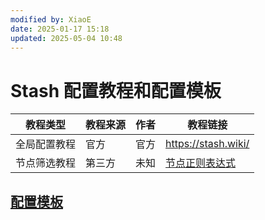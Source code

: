 ```yaml
---
modified by: XiaoE
date: 2025-01-17 15:18
updated: 2025-05-04 10:48
---
```

# Stash 配置教程和配置模板

| 教程类型   | 教程来源 | 作者  | 教程链接                                                                                                                                          |
| ------ | ---- | --- | --------------------------------------------------------------------------------------------------------------------------------------------- |
| 全局配置教程 | 官方   | 官方  | https://stash.wiki/                                                                                                                           |
| 节点筛选教程 | 第三方  | 未知  | [节点正则表达式](https://github.com/LaolunsiG/PCR/blob/main/Agency_Wiki/%E8%8A%82%E7%82%B9%E7%9A%84%E6%AD%A3%E5%88%99%E8%A1%A8%E8%BE%BE%E5%BC%8F.md) |

## [配置模板](https://github.com/LaolunsiG/PCR/tree/main/Config_File/Stash)